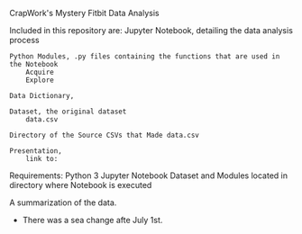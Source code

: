 CrapWork's Mystery Fitbit Data Analysis

Included in this repository are:
    Jupyter Notebook, detailing the data analysis process
    
    Python Modules, .py files containing the functions that are used in the Notebook
        Acquire
        Explore
    
    Data Dictionary,
    
    Dataset, the original dataset
        data.csv
    
    Directory of the Source CSVs that Made data.csv

    Presentation, 
        link to:

    

Requirements:
    Python 3
    Jupyter Notebook
    Dataset and Modules located in directory where Notebook is executed




A summarization of the data.

- There was a sea change afte July 1st. 

